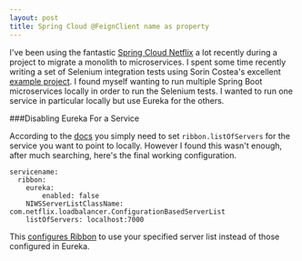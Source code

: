 ```yaml
---
layout: post
title: Spring Cloud @FeignClient name as property
---
```


I've been using the fantastic [Spring Cloud Netflix](http://cloud.spring.io/spring-cloud-netflix/) a lot recently during a project to migrate a monolith to microservices. I spent some time recently writing a set of Selenium integration tests using Sorin Costea's excellent [example project](https://github.com/sorin-costea/bdd). I found myself wanting to run multiple Spring Boot microservices locally in order to run the Selenium tests. I wanted to run one service in particular locally but use Eureka for the others.

###Disabling Eureka For a Service

According to the [docs](http://projects.spring.io/spring-cloud/spring-cloud.html#spring-cloud-ribbon-without-eureka) you simply need to set `ribbon.listOfServers` for the service you want to point to locally. However I found this wasn't enough, after much searching, here's the final working configuration.

```
servicename:
  ribbon:
    eureka:
        enabled: false
    NIWSServerListClassName: com.netflix.loadbalancer.ConfigurationBasedServerList
    listOfServers: localhost:7000
```


This [configures Ribbon](http://cloud.spring.io/spring-cloud-netflix/spring-cloud-netflix.html#_customizing_the_ribbon_client_using_properties) to use your specified server list instead of those configured in Eureka.